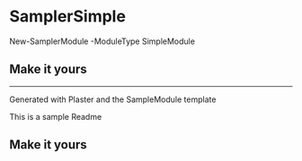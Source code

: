 # SamplerSimple

New-SamplerModule -ModuleType SimpleModule

## Make it yours

---
Generated with Plaster and the SampleModule template


This is a sample Readme

## Make it yours
